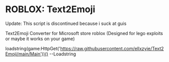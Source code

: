 # ROBLOX: Text2Emoji


Update: This script is discontinued because i suck at guis


Text2Emoji Converter for Microsoft store roblox (Designed for lego exploits or maybe it works on your game)



loadstring(game:HttpGet('https://raw.githubusercontent.com/ellxzyie/Text2Emoji/main/Main'))() --Loadstring
